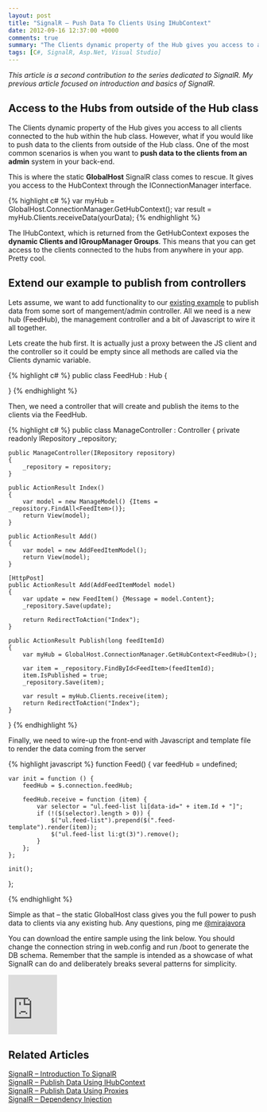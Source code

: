 ```yaml
---
layout: post
title: "SignalR – Push Data To Clients Using IHubContext"
date: 2012-09-16 12:37:00 +0000
comments: true
summary: "The Clients dynamic property of the Hub gives you access to all clients connected to the hub within the hub class. However, what if you would like to push data to the clients from outside of the Hub class. One of the most common scenarios is when you want to push data to the clients from an admin system in your back-end."
tags: [C#, SignalR, Asp.Net, Visual Studio]
---
```


*This article is a second contribution to the series dedicated to SignalR. My previous article focused on introduction and basics of SignalR.*

Access to the Hubs from outside of the Hub class
-------------------

The Clients dynamic property of the Hub gives you access to all clients connected to the hub within the hub class. However, what if you would like to push data to the clients from outside of the Hub class. One of the most common scenarios is when you want to **push data to the clients from an admin** system in your back-end.

This is where the static **GlobalHost** SignalR class comes to rescue. It gives you access to the HubContext through the IConnectionManager interface.

{% highlight c# %}
var myHub = GlobalHost.ConnectionManager.GetHubContext<FeedHub>();
var result = myHub.Clients.receiveData(yourData);
{% endhighlight %}

The IHubContext, which is returned from the GetHubContext<T> exposes the **dynamic Clients and IGroupManager Groups**. This means that you can get access to the clients connected to the hubs from anywhere in your app. Pretty cool.

Extend our example to publish from controllers
-------------------

Lets assume, we want to add functionality to our [existing example](/signalr-introduction-to-signalr-quick-chat-app) to publish data from some sort of mangement/admin controller. All we need is a new hub (FeedHub), the management controller and a bit of Javascript to wire it all together.

Lets create the hub first. It is actually just a proxy between the JS client and the controller so it could be empty since all methods are called via the Clients dynamic variable.

{% highlight c# %}
public class FeedHub : Hub
{
 
}
{% endhighlight %} 

Then, we need a controller that will create and publish the items to the clients via the FeedHub.

{% highlight c# %}
public class ManageController : Controller
{
    private readonly IRepository _repository;
 
    public ManageController(IRepository repository)
    {
        _repository = repository;
    }
 
    public ActionResult Index()
    {
        var model = new ManageModel() {Items = _repository.FindAll<FeedItem>()};
        return View(model);
    }
 
    public ActionResult Add()
    {
        var model = new AddFeedItemModel();
        return View(model);
    }
 
    [HttpPost]
    public ActionResult Add(AddFeedItemModel model)
    {
        var update = new FeedItem() {Message = model.Content};
        _repository.Save(update);
 
        return RedirectToAction("Index");
    }
 
    public ActionResult Publish(long feedItemId)
    {
        var myHub = GlobalHost.ConnectionManager.GetHubContext<FeedHub>();
 
        var item = _repository.FindById<FeedItem>(feedItemId);
        item.IsPublished = true;
        _repository.Save(item);
 
        var result = myHub.Clients.receive(item);
        return RedirectToAction("Index");
    }
}
{% endhighlight %}

Finally, we need to wire-up the front-end with Javascript and template file to render the data coming from the server

{% highlight javascript %}
function Feed() {
    var feedHub = undefined;
 
    var init = function () {
        feedHub = $.connection.feedHub;
 
        feedHub.receive = function (item) {
            var selector = "ul.feed-list li[data-id=" + item.Id + "]";
            if (!($(selector).length > 0)) {
                $("ul.feed-list").prepend($(".feed-template").render(item));
                $("ul.feed-list li:gt(3)").remove();
            }
        };
    };
 
    init();
};
 

<script class="feed-template" type="text/x-jquery-tmpl">
    <li data-id="{{>Id}}">
        <div class="row-fluid">
            <div class="span8">
                <h3>{{>Message}}</h3>
            </div>
        </div>
    </li>
</script>
{% endhighlight %}
 

Simple as that – the static GlobalHost class gives you the full power to push data to clients via any existing hub. Any questions, ping me [@mirajavora](http://twitter.com/mirajavora)

You can download the entire sample using the link below. You should change the connection string in web.config and run /boot to generate the DB schema. Remember that the sample is intended as a showcase of what SignalR can do and deliberately breaks several patterns for simplicity.

<iframe height="120" src="https://skydrive.live.com/embed?cid=84E23A97F665C5F2&amp;resid=84E23A97F665C5F2%21236&amp;authkey=AOXwZT1sff9A0Cg" frameborder="0" width="98" scrolling="no"></iframe>

Related Articles
-------------------

[SignalR – Introduction To SignalR](/signalr-introduction-to-signalr-quick-chat-app/)<br/>
[SignalR – Publish Data Using IHubContext](/signalr-push-data-to-clients-using-ihubcontext/)<br/>
[SignalR – Publish Data Using Proxies](/signalr-publish-data-from-win-forms-using-hub-proxies/)<br/>
[SignalR – Dependency Injection](/signalr-dependency-injection/)<br/>